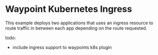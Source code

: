 # Waypoint Kubernetes Ingress

This example deploys two applications that uses an ingress resource to route
traffic in between each app depending on the route requested.

todo:

- include ingress support to waypoints k8s plugin
